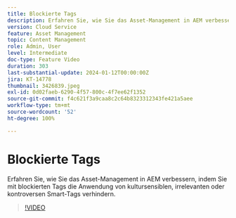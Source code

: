 ```yaml
---
title: Blockierte Tags
description: Erfahren Sie, wie Sie das Asset-Management in AEM verbessern, indem Sie mit blockierten Tags die Anwendung von kultursensiblen, irrelevanten oder kontroversen Smart-Tags verhindern.
version: Cloud Service
feature: Asset Management
topic: Content Management
role: Admin, User
level: Intermediate
doc-type: Feature Video
duration: 303
last-substantial-update: 2024-01-12T00:00:00Z
jira: KT-14778
thumbnail: 3426839.jpeg
exl-id: 0d02faeb-6290-4f57-800c-4f7ee62f1352
source-git-commit: f4c621f3a9caa8c2c64b8323312343fe421a5aee
workflow-type: tm+mt
source-wordcount: '52'
ht-degree: 100%

---
```


# Blockierte Tags

Erfahren Sie, wie Sie das Asset-Management in AEM verbessern, indem Sie mit blockierten Tags die Anwendung von kultursensiblen, irrelevanten oder kontroversen Smart-Tags verhindern.

>[!VIDEO](https://video.tv.adobe.com/v/3426839/?learn=on)
